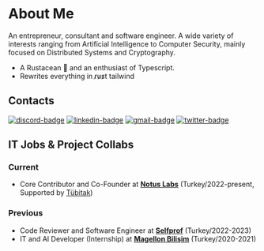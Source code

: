 
# About Me
An entrepreneur, consultant and software engineer. A wide variety of interests ranging from Artificial Intelligence to Computer Security, mainly focused on Distributed Systems and Cryptography.

- A Rustacean 🦀 and an enthusiast of Typescript.
- Rewrites everything in r̷u̷s̷t tailwind

## Contacts

[![discord-badge]][main] [![linkedin-badge]][linkedin] [![gmail-badge]][gmail] [![twitter-badge]][gmail]


## IT Jobs & Project Collabs

### Current

- Core Contributor and Co-Founder at [**Notus Labs**](https://twitter.com/notuslabs) (Turkey/2022-present, Supported by [Tübitak](https://www.tubitak.gov.tr/en))

### Previous
- Code Reviewer and Software Engineer at [**Selfprof**](https://selfprof.com) (Turkey/2022-2023)
- IT and AI Developer (Internship) at [**Magellon Bilişim**](https://www.linkedin.com/company/magellon/about/) (Turkey/2020-2021)

[main]: https://github.com/iamknownasfesal
[linkedin]: https://www.linkedin.com/in/mehmetkircal/
[gmail]: mailto:mkircal957@gmail.com
[twitter]: https://twitter.com/iamknownasfesal
[discord-badge]: https://img.shields.io/badge/fesal-black?logo=discord&style=for-the-badge
[linkedin-badge]: https://img.shields.io/badge/Mehmet%20Karchal-black?logo=linkedin&style=for-the-badge
[gmail-badge]: https://img.shields.io/badge/Gmail-black?logo=gmail&style=for-the-badge
[twitter-badge]: https://img.shields.io/badge/iamknownasfesal-black?logo=twitter&style=for-the-badge
